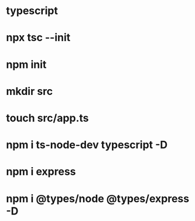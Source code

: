 # typescript
# npx tsc --init
# npm init
# mkdir src
# touch src/app.ts
# npm i ts-node-dev typescript -D 
# npm i express
# npm i @types/node @types/express -D

<!-- ENV 
PORT
MONGO_ATLAS_URL
-->